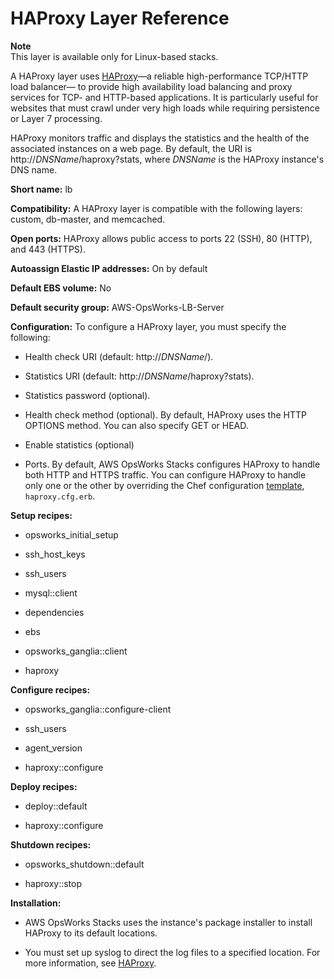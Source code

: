 # HAProxy Layer Reference<a name="layers-load"></a>

**Note**  
This layer is available only for Linux\-based stacks\.

A HAProxy layer uses [HAProxy](http://haproxy.1wt.eu/)—a reliable high\-performance TCP/HTTP load balancer— to provide high availability load balancing and proxy services for TCP\- and HTTP\-based applications\. It is particularly useful for websites that must crawl under very high loads while requiring persistence or Layer 7 processing\.

HAProxy monitors traffic and displays the statistics and the health of the associated instances on a web page\. By default, the URI is http://*DNSName*/haproxy?stats, where *DNSName* is the HAProxy instance's DNS name\.

**Short name:** lb

**Compatibility:** A HAProxy layer is compatible with the following layers: custom, db\-master, and memcached\.

**Open ports:** HAProxy allows public access to ports 22 \(SSH\), 80 \(HTTP\), and 443 \(HTTPS\)\.

**Autoassign Elastic IP addresses:** On by default

**Default EBS volume:** No

**Default security group:** AWS\-OpsWorks\-LB\-Server

**Configuration:** To configure a HAProxy layer, you must specify the following:

+ Health check URI \(default: http://*DNSName*/\)\.

+ Statistics URI \(default: http://*DNSName*/haproxy?stats\)\.

+ Statistics password \(optional\)\.

+ Health check method \(optional\)\. By default, HAProxy uses the HTTP OPTIONS method\. You can also specify GET or HEAD\.

+ Enable statistics \(optional\)

+ Ports\. By default, AWS OpsWorks Stacks configures HAProxy to handle both HTTP and HTTPS traffic\. You can configure HAProxy to handle only one or the other by overriding the Chef configuration [template](https://github.com/aws/opsworks-cookbooks/tree/master-chef-11.4/haproxy/templates/default), `haproxy.cfg.erb`\.

**Setup recipes:**

+  opsworks\_initial\_setup

+ ssh\_host\_keys

+ ssh\_users

+ mysql::client

+ dependencies

+ ebs

+ opsworks\_ganglia::client

+ haproxy

**Configure recipes:**

+ opsworks\_ganglia::configure\-client

+ ssh\_users

+ agent\_version

+ haproxy::configure

**Deploy recipes:**

+ deploy::default

+ haproxy::configure 

**Shutdown recipes:**

+ opsworks\_shutdown::default

+ haproxy::stop

**Installation:**

+ AWS OpsWorks Stacks uses the instance's package installer to install HAProxy to its default locations\.

+ You must set up syslog to direct the log files to a specified location\. For more information, see [HAProxy](http://haproxy.1wt.eu/)\.